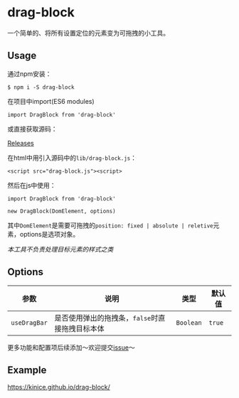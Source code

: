 # drag-block

一个简单的、将所有设置定位的元素变为可拖拽的小工具。

## Usage

通过npm安装：
```
$ npm i -S drag-block
```
在项目中import(ES6 modules)
```
import DragBlock from 'drag-block'
```

或直接获取源码：

[Releases](https://github.com/Kinice/drag-block/releases)

在html中用引入源码中的`lib/drag-block.js`：

```
<script src="drag-block.js"><script>
```

然后在js中使用：

```
import DragBlock from 'drag-block'

new DragBlock(DomElement, options)
```

其中`DomElement`是需要可拖拽的`position: fixed | absolute | reletive`元素，options是选项对象。

*本工具不负责处理目标元素的样式之类*

## Options

参数 | 说明 |  类型  |  默认值
-|-|-|-
`useDragBar` | 是否使用弹出的拖拽条，`false`时直接拖拽目标本体 | `Boolean` | `true`

更多功能和配置项后续添加～欢迎提交[issue](https://github.com/Kinice/drag-block/issues)～

## Example

https://kinice.github.io/drag-block/
